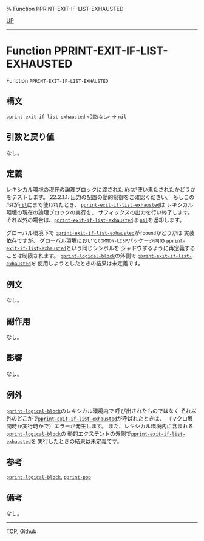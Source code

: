 % Function PPRINT-EXIT-IF-LIST-EXHAUSTED

[UP](22.4.html)  

---

# Function **PPRINT-EXIT-IF-LIST-EXHAUSTED**


Function `PPRINT-EXIT-IF-LIST-EXHAUSTED`


## 構文

`pprint-exit-if-list-exhausted` `<引数なし>` => [`nil`](5.3.nil-variable.html)


## 引数と戻り値

なし。


## 定義

レキシカル環境の現在の論理ブロックに渡された
*list*が使い果たされたかどうかをテストします。
22.2.1.1. 出力の配置の動的制御をご確認ください。
もしこの*list*が[`nil`](5.3.nil-variable.html)にまで使われたとき、
[`pprint-exit-if-list-exhausted`](22.4.pprint-exit-if-list-exhausted.html)は
レキシカル環境の現在の論理ブロックの実行を、
サフィックスの出力を行い終了します。
それ以外の場合は、[`pprint-exit-if-list-exhausted`](22.4.pprint-exit-if-list-exhausted.html)は
[`nil`](5.3.nil-variable.html)を返却します。

グローバル環境下で
[`pprint-exit-if-list-exhausted`](22.4.pprint-exit-if-list-exhausted.html)が`fbound`かどうかは
実装依存ですが、
グローバル環境において`COMMON-LISP`パッケージ内の
[`pprint-exit-if-list-exhausted`](22.4.pprint-exit-if-list-exhausted.html)という同じシンボルを
シャドウするように再定義することは制限されます。
[`pprint-logical-block`](22.4.pprint-logical-block.html)の外側で
[`pprint-exit-if-list-exhausted`](22.4.pprint-exit-if-list-exhausted.html)を
使用しようとしたときの結果は未定義です。


## 例文

なし。


## 副作用

なし。


## 影響

なし。


## 例外

[`pprint-logical-block`](22.4.pprint-logical-block.html)のレキシカル環境内で
呼び出されたものではなく
それ以外のどこかで[`pprint-exit-if-list-exhausted`](22.4.pprint-exit-if-list-exhausted.html)が呼ばれたときは、
（マクロ展開時か実行時かで）エラーが発生します。
また、レキシカル環境内に含まれる[`pprint-logical-block`](22.4.pprint-logical-block.html)の
動的エクステントの外側で[`pprint-exit-if-list-exhausted`](22.4.pprint-exit-if-list-exhausted.html)を
実行したときの結果は未定義です。


## 参考

[`pprint-logical-block`](22.4.pprint-logical-block.html),
[`pprint-pop`](22.4.pprint-pop.html)


## 備考

なし。


---
[TOP](index.html),  [Github](https://github.com/nptcl/npt-japanese)

